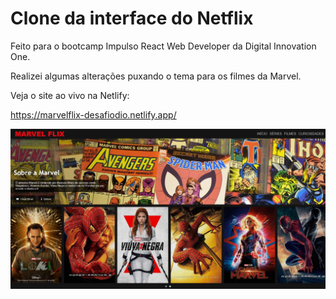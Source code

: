 # Clone da interface do Netflix
Feito para o bootcamp Impulso React Web Developer da Digital Innovation One.

Realizei algumas alterações puxando o tema para os filmes da Marvel.

Veja o site ao vivo na Netlify:

https://marvelflix-desafiodio.netlify.app/

![MarvelFlix](https://github.com/xdiegors/clone-netflix/blob/master/Marvel%20Flix.jpg)
